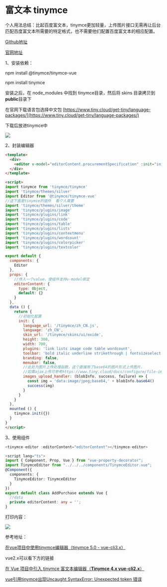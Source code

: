 # 富文本 tinymce

个人用法总结：比起百度富文本，tinymce更加轻量，上传图片接口无需再让后台匹配百度富文本所需要的特定格式，也不需要他们配置百度富文本的相应配置。

[Github地址](https://github.com/tinymce/tinymce)

[官网地址](https://www.tiny.cloud/docs/api/tinymce/root_tinymce/)

1、安装依赖：

npm install @tinymce/tinymce-vue

npm install tinymce

安装之后，在 node_modules 中找到 tinymce目录，然后将 skins 目录拷贝到 **public**目录下

在官网下载语言包选择中文包 [https://www.tiny.cloud/get-tiny/language-packages/](https://www.tiny.cloud/get-tiny/language-packages/)

下载后放进tinymce中

![](https://oscimg.oschina.net/oscnet/up-8ed4bb6b734c1527543bcfc8ff006f30f56.png)

2、封装编辑器

```html
<template>
  <div>
    <editor v-model="editorContent.procurementSpecification" :init="init"></editor>
  </div>
</template>

<script>
import tinymce from 'tinymce/tinymce'
import 'tinymce/themes/silver'
import Editor from '@tinymce/tinymce-vue'
//这下面是tinymce的插件  看个人需要
import 'tinymce/themes/silver/theme'
import 'tinymce/plugins/image'
import 'tinymce/plugins/link'
import 'tinymce/plugins/code'
import 'tinymce/plugins/table'
import 'tinymce/plugins/lists'
import 'tinymce/plugins/contextmenu'
import 'tinymce/plugins/wordcount'
import 'tinymce/plugins/colorpicker'
import 'tinymce/plugins/textcolor'

export default {
  components: {
    Editor
  },
  props: {
    //传入一个value，使组件支持v-model绑定
    editorContent: {
      type: Object,
      default: {}
    }
  },
  data () {
    return {
      //初始化配置
      init: {
        language_url: '/tinymce/zh_CN.js',
        language: 'zh_CN',
        skin_url: '/tinymce/skins/ui/oxide',
        height: 300,
        width: 700,
        plugins: 'link lists image code table wordcount',
        toolbar: 'bold italic underline strikethrough | fontsizeselect | forecolor backcolor | alignleft aligncenter alignright alignjustify | bullist numlist | outdent indent blockquote | undo redo | link unlink image code | removeformat',
        branding: false,
        menubar: false,
        //此处为图片上传处理函数，这个直接用了base64的图片形式上传图片，
        //如需ajax上传可参考https://www.tiny.cloud/docs/configure/file-image-upload/#images_upload_handler
        images_upload_handler: (blobInfo, success, failure) => {
          const img = 'data:image/jpeg;base64,' + blobInfo.base64()
          success(img)
        }
      }
    }
  },
  mounted () {
    tinymce.init({})
  }
}
</script>
```

3、使用组件

```ts
<tinymce-editor :editorContent="editorContent"></tinymce-editor>

<script lang="ts">
import { Component, Prop, Vue } from "vue-property-decorator";
import TinymceEditor from "../../../components/TinymceEditor.vue";
@Component({
  components: {
    TinymceEditor: TinymceEditor
  }
})
export default class AddPurchase extends Vue {
  //data
  private editorContent: any = '';
}
```

打印内容：

![](https://oscimg.oschina.net/oscnet/up-c4090c68694071ba8fe3fcc3c940ac2f16e.png)

参考地址：

[在vue项目中使用tinymce编辑器（tinymce 5.0 - vue-cli3.x）](https://blog.csdn.net/weixin_34101784/article/details/88567761)

vue2.x可以看下方的链接

[在 Vue 项目中引入 tinymce 富文本编辑器（**Tinymce 4.x vue-cli2.x**）](https://www.cnblogs.com/wisewrong/p/8985471.html)

[vue引用tinymce出现Uncaught SyntaxError: Unexpected token 错误](https://blog.csdn.net/weixin_44019248/article/details/88528974)